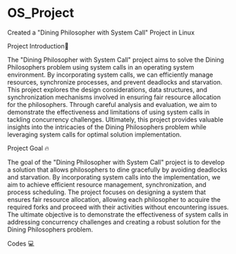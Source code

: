 # OS_Project
Created a "Dining Philosopher with System Call" Project in Linux


Project Introduction👋

The "Dining Philosopher with System Call" project aims to solve the Dining Philosophers problem using system calls in an operating system environment. By incorporating system calls, we can efficiently manage resources, synchronize processes, and prevent deadlocks and starvation. This project explores the design considerations, data structures, and synchronization mechanisms involved in ensuring fair resource allocation for the philosophers. Through careful analysis and evaluation, we aim to demonstrate the effectiveness and limitations of using system calls in tackling concurrency challenges. Ultimately, this project provides valuable insights into the intricacies of the Dining Philosophers problem while leveraging system calls for optimal solution implementation.


Project Goal 🔥

The goal of the "Dining Philosopher with System Call" project is to develop a solution that allows philosophers to dine gracefully by avoiding deadlocks and starvation. By incorporating system calls into the implementation, we aim to achieve efficient resource management, synchronization, and process scheduling. The project focuses on designing a system that ensures fair resource allocation, allowing each philosopher to acquire the required forks and proceed with their activities without encountering issues. The ultimate objective is to demonstrate the effectiveness of system calls in addressing concurrency challenges and creating a robust solution for the Dining Philosophers problem.


Codes 💻


